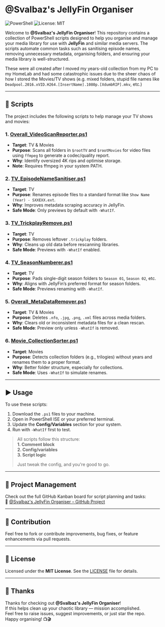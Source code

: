 # @Svalbaz's JellyFin Organiser

![PowerShell](https://img.shields.io/badge/PowerShell-5.1%2B-blue?logo=powershell&logoColor=white)
![License: MIT](https://img.shields.io/badge/License-MIT-yellow.svg)

Welcome to **@Svalbaz's JellyFin Organiser**! This repository contains a collection of PowerShell scripts designed to help you organise and manage your media library for use with **JellyFin** and similar media servers. The scripts automate common tasks such as sanitising episode names, removing unnecessary metadata, organising folders, and ensuring your media library is well-structured.

These were all created after I moved my years-old collection from my PC to my HomeLab and had some catastrophic issues due to the sheer chaos of how I stored the Movies/TV shows (e.g. mixed folders, stupid file names like `Deadpool.2016.xVID.H264.[InsertName].1080p.[XdumbRIP].mkv`, etc.)

---

## 🎯 Scripts

The project includes the following scripts to help manage your TV shows and movies:

### 1. [Overall_VideoScanReporter.ps1](https://github.com/Svalbaz/Overall_VideoScanReporter)
- **Target**: TV & Movies  
- **Purpose**: Scans all folders in `$rootTV` and `$rootMovies` for video files using `ffmpeg` to generate a codec/quality report.  
- **Why**: Identify oversized 4K rips and optimise storage.  
- **Note**: Requires ffmpeg in your system PATH.

### 2. [TV_EpisodeNameSanitiser.ps1](https://github.com/Svalbaz/TV_EpisodeNameSanitiser)
- **Target**: TV  
- **Purpose**: Renames episode files to a standard format like `Show Name (Year) - SXXEXX.ext`.  
- **Why**: Improves metadata scraping accuracy in JellyFin.  
- **Safe Mode**: Only previews by default with `-WhatIf`.

### 3. [TV_TrickplayRemove.ps1](https://github.com/Svalbaz/TV_TrickplayRemove)
- **Target**: TV  
- **Purpose**: Removes leftover `.trickplay` folders.  
- **Why**: Cleans up old data before rescanning libraries.  
- **Safe Mode**: Previews with `-WhatIf` enabled.

### 4. [TV_SeasonNumberer.ps1](https://github.com/Svalbaz/TV_SeasonNumberer)
- **Target**: TV  
- **Purpose**: Pads single-digit season folders to `Season 01`, `Season 02`, etc.  
- **Why**: Aligns with JellyFin’s preferred format for season folders.  
- **Safe Mode**: Previews renaming with `-WhatIf`.

### 5. [Overall_MetaDataRemover.ps1](https://github.com/Svalbaz/Overall_MetaDataRemover)
- **Target**: TV & Movies  
- **Purpose**: Deletes `.nfo`, `.jpg`, `.png`, `.xml` files across media folders.  
- **Why**: Clears old or inconsistent metadata files for a clean rescan.  
- **Safe Mode**: Preview only unless `-WhatIf` is removed.

### 6. [Movie_CollectionSorter.ps1](https://github.com/Svalbaz/Movie_CollectionSorter)
- **Target**: Movies  
- **Purpose**: Detects collection folders (e.g., trilogies) without years and renames them to a proper format.  
- **Why**: Better folder structure, especially for collections.  
- **Safe Mode**: Uses `-WhatIf` to simulate renames.

---

## ▶️ Usage

To use these scripts:

1. Download the `.ps1` files to your machine.  
2. Open in PowerShell ISE or your preferred terminal.  
3. Update the **Config/Variables** section for your system.  
4. Run with `-WhatIf` first to test.

> All scripts follow this structure:  
> **1. Comment block**  
> **2. Config/variables**  
> **3. Script logic**  
>  
> Just tweak the config, and you're good to go.

---

## 🚧 Project Management

Check out the full GitHub Kanban board for script planning and tasks:  
🔗 [@Svalbaz's JellyFin Organiser – GitHub Project](https://github.com/users/Svalbaz/projects/2)

---

## 🤝 Contribution

Feel free to fork or contribute improvements, bug fixes, or feature enhancements via pull requests.

---

## 📜 License

Licensed under the **MIT License**. See the [LICENSE](LICENSE) file for details.

---

## 🙏 Thanks

Thanks for checking out **@Svalbaz's JellyFin Organiser**!  
If this helps clean up your chaotic library — mission accomplished.  
Feel free to raise issues, suggest improvements, or just star the repo.  
Happy organising! 📺🎬
